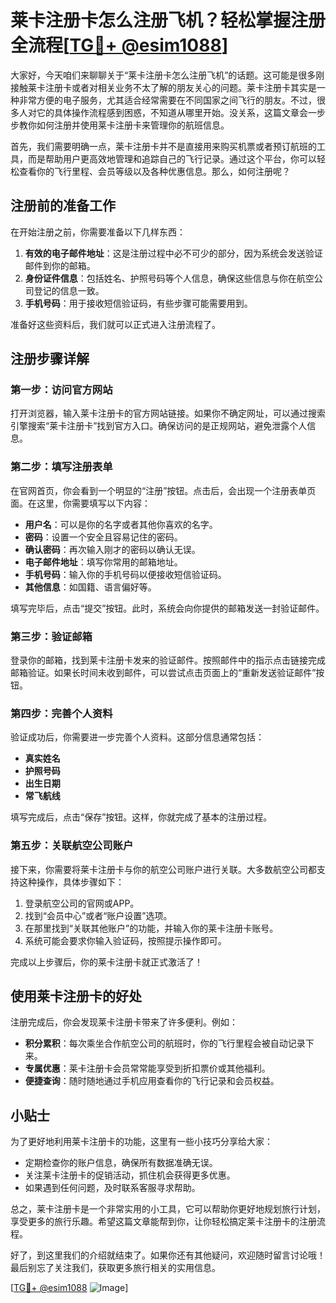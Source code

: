 # 莱卡注册卡怎么注册飞机？轻松掌握注册全流程[[TG💪+ @esim1088](https://t.me/s/esim1088)]

大家好，今天咱们来聊聊关于“莱卡注册卡怎么注册飞机”的话题。这可能是很多刚接触莱卡注册卡或者对相关业务不太了解的朋友关心的问题。莱卡注册卡其实是一种非常方便的电子服务，尤其适合经常需要在不同国家之间飞行的朋友。不过，很多人对它的具体操作流程感到困惑，不知道从哪里开始。没关系，这篇文章会一步步教你如何注册并使用莱卡注册卡来管理你的航班信息。

首先，我们需要明确一点，莱卡注册卡并不是直接用来购买机票或者预订航班的工具，而是帮助用户更高效地管理和追踪自己的飞行记录。通过这个平台，你可以轻松查看你的飞行里程、会员等级以及各种优惠信息。那么，如何注册呢？

## 注册前的准备工作

在开始注册之前，你需要准备以下几样东西：

1. **有效的电子邮件地址**：这是注册过程中必不可少的部分，因为系统会发送验证邮件到你的邮箱。
2. **身份证件信息**：包括姓名、护照号码等个人信息，确保这些信息与你在航空公司登记的信息一致。
3. **手机号码**：用于接收短信验证码，有些步骤可能需要用到。

准备好这些资料后，我们就可以正式进入注册流程了。

## 注册步骤详解

### 第一步：访问官方网站

打开浏览器，输入莱卡注册卡的官方网站链接。如果你不确定网址，可以通过搜索引擎搜索“莱卡注册卡”找到官方入口。确保访问的是正规网站，避免泄露个人信息。

### 第二步：填写注册表单

在官网首页，你会看到一个明显的“注册”按钮。点击后，会出现一个注册表单页面。在这里，你需要填写以下内容：

- **用户名**：可以是你的名字或者其他你喜欢的名字。
- **密码**：设置一个安全且容易记住的密码。
- **确认密码**：再次输入刚才的密码以确认无误。
- **电子邮件地址**：填写你常用的邮箱地址。
- **手机号码**：输入你的手机号码以便接收短信验证码。
- **其他信息**：如国籍、语言偏好等。

填写完毕后，点击“提交”按钮。此时，系统会向你提供的邮箱发送一封验证邮件。

### 第三步：验证邮箱

登录你的邮箱，找到莱卡注册卡发来的验证邮件。按照邮件中的指示点击链接完成邮箱验证。如果长时间未收到邮件，可以尝试点击页面上的“重新发送验证邮件”按钮。

### 第四步：完善个人资料

验证成功后，你需要进一步完善个人资料。这部分信息通常包括：

- **真实姓名**
- **护照号码**
- **出生日期**
- **常飞航线**

填写完成后，点击“保存”按钮。这样，你就完成了基本的注册过程。

### 第五步：关联航空公司账户

接下来，你需要将莱卡注册卡与你的航空公司账户进行关联。大多数航空公司都支持这种操作，具体步骤如下：

1. 登录航空公司的官网或APP。
2. 找到“会员中心”或者“账户设置”选项。
3. 在那里找到“关联其他账户”的功能，并输入你的莱卡注册卡账号。
4. 系统可能会要求你输入验证码，按照提示操作即可。

完成以上步骤后，你的莱卡注册卡就正式激活了！

## 使用莱卡注册卡的好处

注册完成后，你会发现莱卡注册卡带来了许多便利。例如：

- **积分累积**：每次乘坐合作航空公司的航班时，你的飞行里程会被自动记录下来。
- **专属优惠**：莱卡注册卡会员常常能享受到折扣票价或其他福利。
- **便捷查询**：随时随地通过手机应用查看你的飞行记录和会员权益。

## 小贴士

为了更好地利用莱卡注册卡的功能，这里有一些小技巧分享给大家：

- 定期检查你的账户信息，确保所有数据准确无误。
- 关注莱卡注册卡的促销活动，抓住机会获得更多优惠。
- 如果遇到任何问题，及时联系客服寻求帮助。

总之，莱卡注册卡是一个非常实用的小工具，它可以帮助你更好地规划旅行计划，享受更多的旅行乐趣。希望这篇文章能帮到你，让你轻松搞定莱卡注册卡的注册流程。

好了，到这里我们的介绍就结束了。如果你还有其他疑问，欢迎随时留言讨论哦！最后别忘了关注我们，获取更多旅行相关的实用信息。

[[TG💪+ @esim1088](https://t.me/s/esim1088) ![Image](https://i.postimg.cc/4NQfJmqS/Snipaste-2025-05-13-00-14-12.png)]